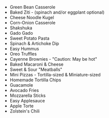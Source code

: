 - Green Bean Casserole
- Baked Ziti - (spinach and/or eggplant optional)
- Cheese Noodle Kugel
- Corn-Onion Casserole
- Shakshuka
- Gado Gado
- Sweet Potato Pasta
- Spinach & Artichoke Dip
- Easy Hummus
- Oreo Truffles
- Cayenne Brownies - "Caution: May be hot"
- Baked Macaroni & Cheese
- Sweet & Sour "Meatballs"
- Mini Pizzas - Tortilla-sized & Miniature-sized
- Homemade Tortilla Chips
- Guacamole
- Avocado Fries
- Mozzarella Sticks
- Easy Applesauce
- Apple Torte
- Zolstein's Chili
